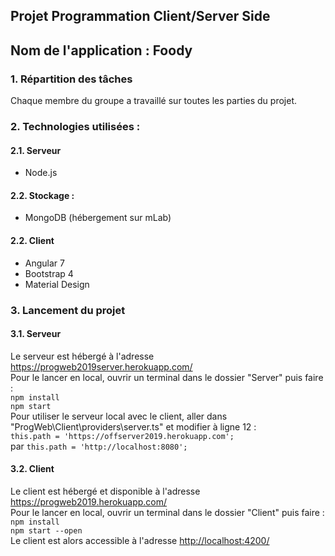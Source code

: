 ## Projet Programmation Client/Server Side

## Nom de l'application : Foody

### 1. Répartition des tâches
Chaque membre du groupe a travaillé sur toutes les parties du projet.

### 2. Technologies utilisées : 
#### 2.1. Serveur
* Node.js

#### 2.2. Stockage : 
* MongoDB (hébergement sur mLab)

#### 2.2. Client
* Angular 7
* Bootstrap 4
* Material Design

### 3. Lancement du projet 

#### 3.1. Serveur

Le serveur est hébergé à l'adresse <https://progweb2019server.herokuapp.com/>    
Pour le lancer en local, ouvrir un terminal dans le dossier "Server" puis faire :  
`npm install`  
`npm start`  
Pour utiliser le serveur local avec le client, aller dans "ProgWeb\Client\providers\server.ts" et modifier à ligne 12 :  
`this.path = 'https://offserver2019.herokuapp.com';`  
par `this.path = 'http://localhost:8080';`

#### 3.2. Client

Le client est hébergé et disponible à l'adresse <https://progweb2019.herokuapp.com/>  
Pour le lancer en local, ouvrir un terminal dans le dossier "Client" puis faire :  
`npm install`  
`npm start --open`  
Le client est alors accessible à l'adresse <http://localhost:4200/>   

